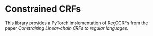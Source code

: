 # Constrained CRFs

This library provides a PyTorch implementation of RegCCRFs from the
paper *Constraining Linear-chain CRFs to regular languages*.
